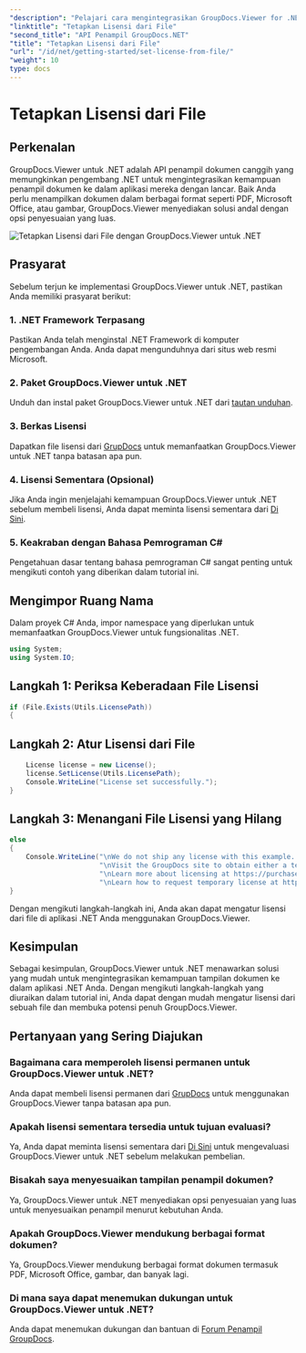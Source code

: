 ```yaml
---
"description": "Pelajari cara mengintegrasikan GroupDocs.Viewer for .NET ke dalam aplikasi Anda dengan mudah. Tetapkan lisensi, lihat dokumen, dan sesuaikan tampilan penampil."
"linktitle": "Tetapkan Lisensi dari File"
"second_title": "API Penampil GroupDocs.NET"
"title": "Tetapkan Lisensi dari File"
"url": "/id/net/getting-started/set-license-from-file/"
"weight": 10
type: docs
---
```

# Tetapkan Lisensi dari File

## Perkenalan
GroupDocs.Viewer untuk .NET adalah API penampil dokumen canggih yang memungkinkan pengembang .NET untuk mengintegrasikan kemampuan penampil dokumen ke dalam aplikasi mereka dengan lancar. Baik Anda perlu menampilkan dokumen dalam berbagai format seperti PDF, Microsoft Office, atau gambar, GroupDocs.Viewer menyediakan solusi andal dengan opsi penyesuaian yang luas.

![Tetapkan Lisensi dari File dengan GroupDocs.Viewer untuk .NET](/viewer/getting-started/set-license-from-file.png)

## Prasyarat
Sebelum terjun ke implementasi GroupDocs.Viewer untuk .NET, pastikan Anda memiliki prasyarat berikut:
### 1. .NET Framework Terpasang
Pastikan Anda telah menginstal .NET Framework di komputer pengembangan Anda. Anda dapat mengunduhnya dari situs web resmi Microsoft.
### 2. Paket GroupDocs.Viewer untuk .NET
Unduh dan instal paket GroupDocs.Viewer untuk .NET dari [tautan unduhan](https://releases.groupdocs.com/viewer/net/).
### 3. Berkas Lisensi
Dapatkan file lisensi dari [GrupDocs](https://purchase.groupdocs.com/buy) untuk memanfaatkan GroupDocs.Viewer untuk .NET tanpa batasan apa pun.
### 4. Lisensi Sementara (Opsional)
Jika Anda ingin menjelajahi kemampuan GroupDocs.Viewer untuk .NET sebelum membeli lisensi, Anda dapat meminta lisensi sementara dari [Di Sini](https://purchase.groupdocs.com/temporary-license/).
### 5. Keakraban dengan Bahasa Pemrograman C#
Pengetahuan dasar tentang bahasa pemrograman C# sangat penting untuk mengikuti contoh yang diberikan dalam tutorial ini.

## Mengimpor Ruang Nama
Dalam proyek C# Anda, impor namespace yang diperlukan untuk memanfaatkan GroupDocs.Viewer untuk fungsionalitas .NET.

```csharp
using System;
using System.IO;
```

## Langkah 1: Periksa Keberadaan File Lisensi
```csharp
if (File.Exists(Utils.LicensePath))
{
```
## Langkah 2: Atur Lisensi dari File
```csharp
    License license = new License();
    license.SetLicense(Utils.LicensePath);
    Console.WriteLine("License set successfully.");
}
```
## Langkah 3: Menangani File Lisensi yang Hilang
```csharp
else
{
    Console.WriteLine("\nWe do not ship any license with this example. " +
                      "\nVisit the GroupDocs site to obtain either a temporary or permanent license. " +
                      "\nLearn more about licensing at https://purchase.groupdocs.com/faqs/licensing. " +
                      "\nLearn how to request temporary license at https://purchase.groupdocs.com/lisensi-sementara.");
}
```
Dengan mengikuti langkah-langkah ini, Anda akan dapat mengatur lisensi dari file di aplikasi .NET Anda menggunakan GroupDocs.Viewer.

## Kesimpulan
Sebagai kesimpulan, GroupDocs.Viewer untuk .NET menawarkan solusi yang mudah untuk mengintegrasikan kemampuan tampilan dokumen ke dalam aplikasi .NET Anda. Dengan mengikuti langkah-langkah yang diuraikan dalam tutorial ini, Anda dapat dengan mudah mengatur lisensi dari sebuah file dan membuka potensi penuh GroupDocs.Viewer.
## Pertanyaan yang Sering Diajukan
### Bagaimana cara memperoleh lisensi permanen untuk GroupDocs.Viewer untuk .NET?
Anda dapat membeli lisensi permanen dari [GrupDocs](https://purchase.groupdocs.com/buy) untuk menggunakan GroupDocs.Viewer tanpa batasan apa pun.
### Apakah lisensi sementara tersedia untuk tujuan evaluasi?
Ya, Anda dapat meminta lisensi sementara dari [Di Sini](https://purchase.groupdocs.com/temporary-license/) untuk mengevaluasi GroupDocs.Viewer untuk .NET sebelum melakukan pembelian.
### Bisakah saya menyesuaikan tampilan penampil dokumen?
Ya, GroupDocs.Viewer untuk .NET menyediakan opsi penyesuaian yang luas untuk menyesuaikan penampil menurut kebutuhan Anda.
### Apakah GroupDocs.Viewer mendukung berbagai format dokumen?
Ya, GroupDocs.Viewer mendukung berbagai format dokumen termasuk PDF, Microsoft Office, gambar, dan banyak lagi.
### Di mana saya dapat menemukan dukungan untuk GroupDocs.Viewer untuk .NET?
Anda dapat menemukan dukungan dan bantuan di [Forum Penampil GroupDocs](https://forum.groupdocs.com/c/viewer/9).
